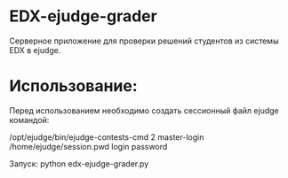 EDX-ejudge-grader
===============

Серверное приложение для проверки решений студентов из системы EDX в ejudge.

Использование:
======
Перед использованием необходимо создать сессионный файл ejudge командой:

/opt/ejudge/bin/ejudge-contests-cmd 2 master-login /home/ejudge/session.pwd login password

Запуск:
python edx-ejudge-grader.py
